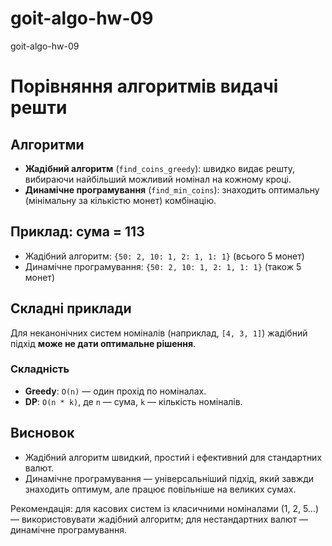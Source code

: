 # goit-algo-hw-09
goit-algo-hw-09
# Порівняння алгоритмів видачі решти

## Алгоритми
- **Жадібний алгоритм** (`find_coins_greedy`): швидко видає решту, вибираючи найбільший можливий номінал на кожному кроці.
- **Динамічне програмування** (`find_min_coins`): знаходить оптимальну (мінімальну за кількістю монет) комбінацію.

## Приклад: сума = 113

- Жадібний алгоритм: `{50: 2, 10: 1, 2: 1, 1: 1}` (всього 5 монет)
- Динамічне програмування: `{50: 2, 10: 1, 2: 1, 1: 1}` (також 5 монет)

## Складні приклади
Для неканонічних систем номіналів (наприклад, `[4, 3, 1]`) жадібний підхід **може не дати оптимальне рішення**.

### Складність
- **Greedy**: `O(n)` — один прохід по номіналах.
- **DP**: `O(n * k)`, де `n` — сума, `k` — кількість номіналів.

## Висновок
- Жадібний алгоритм швидкий, простий і ефективний для стандартних валют.
- Динамічне програмування — універсальніший підхід, який завжди знаходить оптимум, але працює повільніше на великих сумах.

Рекомендація: для касових систем із класичними номіналами (1, 2, 5...) — використовувати жадібний алгоритм; для нестандартних валют — динамічне програмування.
